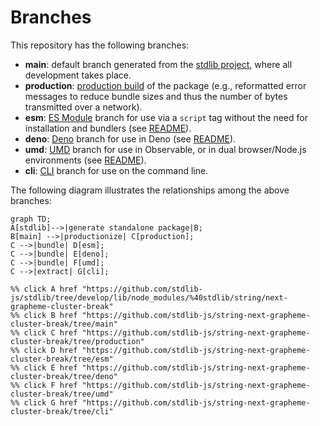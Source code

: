 <!--

@license Apache-2.0

Copyright (c) 2023 The Stdlib Authors.

Licensed under the Apache License, Version 2.0 (the "License");
you may not use this file except in compliance with the License.
You may obtain a copy of the License at

    http://www.apache.org/licenses/LICENSE-2.0

Unless required by applicable law or agreed to in writing, software
distributed under the License is distributed on an "AS IS" BASIS,
WITHOUT WARRANTIES OR CONDITIONS OF ANY KIND, either express or implied.
See the License for the specific language governing permissions and
limitations under the License.

-->

# Branches

This repository has the following branches:

-   **main**: default branch generated from the [stdlib project][stdlib-url], where all development takes place.
-   **production**: [production build][production-url] of the package (e.g., reformatted error messages to reduce bundle sizes and thus the number of bytes transmitted over a network).
-   **esm**: [ES Module][esm-url] branch for use via a `script` tag without the need for installation and bundlers (see [README][esm-readme]).
-   **deno**: [Deno][deno-url] branch for use in Deno (see [README][deno-readme]).
-   **umd**: [UMD][umd-url] branch for use in Observable, or in dual browser/Node.js environments (see [README][umd-readme]).
-   **cli**: [CLI][cli-url] branch for use on the command line.

The following diagram illustrates the relationships among the above branches:

```mermaid
graph TD;
A[stdlib]-->|generate standalone package|B;
B[main] -->|productionize| C[production];
C -->|bundle| D[esm];
C -->|bundle| E[deno];
C -->|bundle| F[umd];
C -->|extract| G[cli];

%% click A href "https://github.com/stdlib-js/stdlib/tree/develop/lib/node_modules/%40stdlib/string/next-grapheme-cluster-break"
%% click B href "https://github.com/stdlib-js/string-next-grapheme-cluster-break/tree/main"
%% click C href "https://github.com/stdlib-js/string-next-grapheme-cluster-break/tree/production"
%% click D href "https://github.com/stdlib-js/string-next-grapheme-cluster-break/tree/esm"
%% click E href "https://github.com/stdlib-js/string-next-grapheme-cluster-break/tree/deno"
%% click F href "https://github.com/stdlib-js/string-next-grapheme-cluster-break/tree/umd"
%% click G href "https://github.com/stdlib-js/string-next-grapheme-cluster-break/tree/cli"
```

[stdlib-url]: https://github.com/stdlib-js/stdlib/tree/develop/lib/node_modules/%40stdlib/string/next-grapheme-cluster-break
[production-url]: https://github.com/stdlib-js/string-next-grapheme-cluster-break/tree/production
[deno-url]: https://github.com/stdlib-js/string-next-grapheme-cluster-break/tree/deno
[deno-readme]: https://github.com/stdlib-js/string-next-grapheme-cluster-break/blob/deno/README.md
[umd-url]: https://github.com/stdlib-js/string-next-grapheme-cluster-break/tree/umd
[umd-readme]: https://github.com/stdlib-js/string-next-grapheme-cluster-break/blob/umd/README.md
[esm-url]: https://github.com/stdlib-js/string-next-grapheme-cluster-break/tree/esm
[esm-readme]: https://github.com/stdlib-js/string-next-grapheme-cluster-break/blob/esm/README.md
[cli-url]: https://github.com/stdlib-js/string-next-grapheme-cluster-break/tree/cli